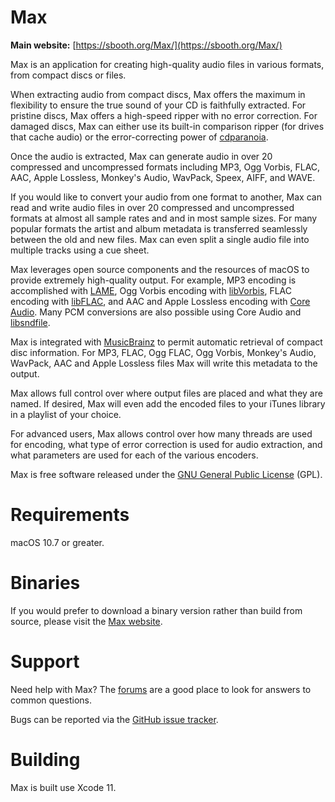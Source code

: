 # Max

**Main website:** [https://sbooth.org/Max/](https://sbooth.org/Max/)

Max is an application for creating high-quality audio files in various formats, from compact discs or files.

When extracting audio from compact discs, Max offers the maximum in flexibility to ensure the true sound of your CD is faithfully extracted.  For pristine discs, Max offers a high-speed ripper with no error correction.  For damaged discs, Max can either use its built-in comparison ripper (for drives that cache audio) or the error-correcting power of [cdparanoia](https://www.xiph.org/paranoia/).

Once the audio is extracted, Max can generate audio in over 20 compressed and uncompressed formats including MP3, Ogg Vorbis, FLAC, AAC, Apple Lossless, Monkey's Audio, WavPack, Speex, AIFF, and WAVE.

If you would like to convert your audio from one format to another, Max can read and write audio files in over 20 compressed and uncompressed formats at almost all sample rates and and in most sample sizes.  For many popular formats the artist and album metadata is transferred seamlessly between the old and new files.  Max can even split a single audio file into multiple tracks using a cue sheet.

Max leverages open source components and the resources of macOS to provide extremely high-quality output.  For example, MP3 encoding is accomplished with [LAME](https://lame.sourceforge.io), Ogg Vorbis encoding with [libVorbis](https://xiph.org/vorbis/), FLAC encoding with [libFLAC](https://xiph.org/flac/), and AAC and Apple Lossless encoding with [Core Audio](http://www.apple.com/macosx/features/coreaudio/).  Many PCM conversions are also possible using Core Audio and [libsndfile](http://www.mega-nerd.com/libsndfile/).

Max is integrated with [MusicBrainz](https://musicbrainz.org) to permit automatic retrieval of compact disc information.  For MP3, FLAC, Ogg FLAC, Ogg Vorbis, Monkey's Audio, WavPack, AAC and Apple Lossless files Max will write this metadata to the output.

Max allows full control over where output files are placed and what they are named.  If desired, Max will even add the encoded files to your iTunes library in a playlist of your choice.

For advanced users, Max allows control over how many threads are used for encoding, what type of error correction is used for audio extraction, and what parameters are used for each of the various encoders.

Max is free software released under the [GNU General Public License](http://www.gnu.org/licenses/licenses.html#GPL) (GPL).

# Requirements

macOS 10.7 or greater.

# Binaries

If you would prefer to download a binary version rather than build from source, please visit the [Max website](https://sbooth.org/Max/).

# Support

Need help with Max? The [forums](https://forums.sbooth.org/) are a good place to look for answers to common questions.

Bugs can be reported via the [GitHub issue tracker](https://github.com/sbooth/Max/issues).

# Building

Max is built use Xcode 11.
